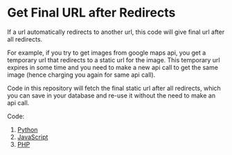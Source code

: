 # Get Final URL after Redirects
 If a url automatically redirects to another url, this code will give final url after all redirects. 
 
 For example, if you try to get images from google maps api, you get a temporary url that redirects to a static url for the image. This temporary url expires in some time and you need to make a new api call to get the same image (hence charging you again for same api call). 
 
 Code in this repository will fetch the final static url after all redirects, which you can save in your database and re-use it without the need to make an api call.

Code:
 1. [Python](/python_code.py)
 2. [JavaScript](/javascript_code.js)
 3. [PHP](/php_code.php)


